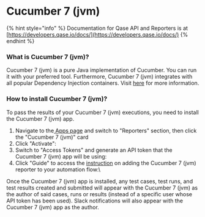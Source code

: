 # Cucumber 7 (jvm)

{% hint style="info" %}
Documentation for Qase API and Reporters is at [https://developers.qase.io/docs/](https://developers.qase.io/docs/)
{% endhint %}

### What is Cucumber 7 (jvm)?

Cucumber 7 (jvm) is a pure Java implementation of Cucumber. You can run it with your preferred tool. Furthermore, Cucumber 7 (jvm) integrates with all popular Dependency Injection containers. Visit [here](https://cucumber.io/docs/installation/java/#dependency-injection) for more information.

### How to install Cucumber 7 (jvm)?

To pass the results of your Cucumber 7 (jvm) executions, you need to install the Cucumber 7 (jvm) app.

1. Navigate to the[ Apps page](https://app.qase.io/apps) and switch to "Reporters" section, then click the "Cucumber 7 (jvm)" card
2. Click "Activate":
3. Switch to "Access Tokens" and generate an API token that the Cucumber 7 (jvm) app will be using:
4. Click "Guide" to access the [instruction](https://github.com/qase-tms/qase-java/tree/main/qase-cucumber-v7-reporter) on adding the Cucumber 7 (jvm) reporter to your automation flow:\


Once the Cucumber 7 (jvm) app is installed, any test cases, test runs, and test results created and submitted will appear with the Cucumber 7 (jvm) as the author of said cases, runs or results (instead of a specific user whose API token has been used). Slack notifications will also appear with the Cucumber 7 (jvm) app as the author.
